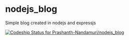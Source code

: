 # nodejs_blog
Simple blog created in nodejs and expressjs

[ ![Codeship Status for Prashanth-Nandamuri/nodejs_blog](https://codeship.com/projects/5280d530-30b7-0134-2245-42e359ddec8c/status?branch=master)](https://codeship.com/projects/164260)
